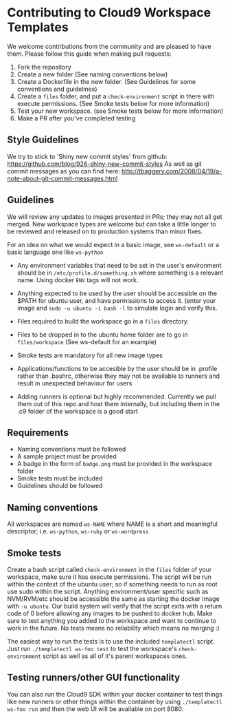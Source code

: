 # Contributing to Cloud9 Workspace Templates

We welcome contributions from the community and are pleased to have them. Please follow this guide when making pull requests:

1. Fork the repository
2. Create a new folder (See naming conventions below)
3. Create a Dockerfile in the new folder. (See Guidelines for some conventions and guidelines)
4. Create a `files` folder, and put a `check-environment` script in there with execute permissions. (See Smoke tests below for more information)
5. Test your new workspace. (see Smoke tests below for more information)
6. Make a PR after you've completed testing


## Style Guidelines
We try to stick to 'Shiny new commit styles' from github: https://github.com/blog/926-shiny-new-commit-styles
As well as git commit messages as you can find here: http://tbaggery.com/2008/04/19/a-note-about-git-commit-messages.html


## Guidelines
We will review any updates to images presented in PRs; they may not all get merged. New workspace types are welcome but can take a little longer to be reviewed and released on to production systems than minor fixes.

For an idea on what we would expect in a basic image, see `ws-default` or a basic language one like `ws-python`

* Any environment variables that need to be set in the user's environment should be in `/etc/profile.d/something.sh` where something is a relevant name. Using docker `ENV` tags will not work.

* Anything expected to be used by the user should be accessible on the $PATH for ubuntu user, and have permissions to access it. (enter your image and `sudo -u ubuntu -i bash -l` to simulate login and verify this.

* Files required to build the workspace go in a `files` directory.

* Files to be dropped in to the ubuntu home folder are to go in `files/workspace` (See ws-default for an example)

* Smoke tests are mandatory for all new image types

* Applications/functions to be accesible by the user should be in .profile rather than .bashrc, otherwise they may not be available to runners and result in unexpected behaviour for users

* Adding runners is optional but highly recommended. Currently we pull them out of this repo and host them internally, but including them in the .c9 folder of the workspace is a good start

## Requirements
- Naming conventions must be followed
- A sample project must be provided
- A badge in the form of `badge.png` must be provided in the workspace folder
- Smoke tests must be included
- Guidelines should be followed

## Naming conventions
All workspaces are named `ws-NAME` where NAME is a short and meaningful descriptor; i.e. `ws-python`, `ws-ruby` or `ws-wordpress`

## Smoke tests
Create a bash script called `check-environment` in the `files` folder of your workspace, make sure it has execute permissions. The script will be run within the context of the ubuntu user; so if something needs to run as root use sudo within the script. Anything environment/user specific such as NVM/RVM/etc should be accessible the same as starting the docker image with `-u ubuntu`. Our build system will verify that the script exits with a return code of 0 before allowing any images to be pushed to docker hub. Make sure to test anything you added to the workspace and want to continue to work in the future. No tests means no reliability which means no merging :)

The easiest way to run the tests is to use the included `templatectl` script. Just run `./templatectl ws-foo test` to test the workspace's `check-environment` script as well as all of it's parent workspaces ones.

## Testing runners/other GUI functionality
You can also run the Cloud9 SDK within your docker container to test things like new runners or other things within the container by using `./templatectl ws-foo run` and then the web UI will be available on port 8080.
